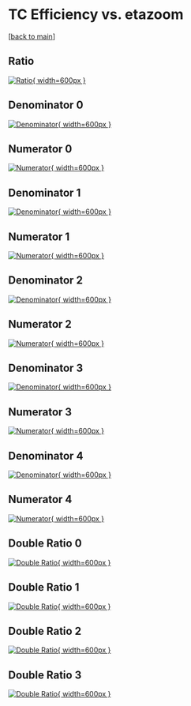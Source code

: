 # TC Efficiency vs. etazoom

[[back to main](./)]



## Ratio

[![Ratio](../mtv/var/TC_xtr_13_-1_eff_etazoom.png){ width=600px }](../mtv/var/TC_xtr_13_-1_eff_etazoom.pdf)

## Denominator 0

[![Denominator](../mtv/den/TC_xtr_13_-1_eff_etazoom_den0.png){ width=600px }](../mtv/den/TC_xtr_13_-1_eff_etazoom_den0.pdf)

## Numerator 0

[![Numerator](../mtv/num/TC_xtr_13_-1_eff_etazoom_num0.png){ width=600px }](../mtv/num/TC_xtr_13_-1_eff_etazoom_num0.pdf)

## Denominator 1

[![Denominator](../mtv/den/TC_xtr_13_-1_eff_etazoom_den1.png){ width=600px }](../mtv/den/TC_xtr_13_-1_eff_etazoom_den1.pdf)

## Numerator 1

[![Numerator](../mtv/num/TC_xtr_13_-1_eff_etazoom_num1.png){ width=600px }](../mtv/num/TC_xtr_13_-1_eff_etazoom_num1.pdf)

## Denominator 2

[![Denominator](../mtv/den/TC_xtr_13_-1_eff_etazoom_den2.png){ width=600px }](../mtv/den/TC_xtr_13_-1_eff_etazoom_den2.pdf)

## Numerator 2

[![Numerator](../mtv/num/TC_xtr_13_-1_eff_etazoom_num2.png){ width=600px }](../mtv/num/TC_xtr_13_-1_eff_etazoom_num2.pdf)

## Denominator 3

[![Denominator](../mtv/den/TC_xtr_13_-1_eff_etazoom_den3.png){ width=600px }](../mtv/den/TC_xtr_13_-1_eff_etazoom_den3.pdf)

## Numerator 3

[![Numerator](../mtv/num/TC_xtr_13_-1_eff_etazoom_num3.png){ width=600px }](../mtv/num/TC_xtr_13_-1_eff_etazoom_num3.pdf)

## Denominator 4

[![Denominator](../mtv/den/TC_xtr_13_-1_eff_etazoom_den4.png){ width=600px }](../mtv/den/TC_xtr_13_-1_eff_etazoom_den4.pdf)

## Numerator 4

[![Numerator](../mtv/num/TC_xtr_13_-1_eff_etazoom_num4.png){ width=600px }](../mtv/num/TC_xtr_13_-1_eff_etazoom_num4.pdf)

## Double Ratio 0

[![Double Ratio](../mtv/ratio/TC_xtr_13_-1_eff_etazoom_ratio0.png){ width=600px }](../mtv/ratio/TC_xtr_13_-1_eff_etazoom_ratio0.pdf)

## Double Ratio 1

[![Double Ratio](../mtv/ratio/TC_xtr_13_-1_eff_etazoom_ratio1.png){ width=600px }](../mtv/ratio/TC_xtr_13_-1_eff_etazoom_ratio1.pdf)

## Double Ratio 2

[![Double Ratio](../mtv/ratio/TC_xtr_13_-1_eff_etazoom_ratio2.png){ width=600px }](../mtv/ratio/TC_xtr_13_-1_eff_etazoom_ratio2.pdf)

## Double Ratio 3

[![Double Ratio](../mtv/ratio/TC_xtr_13_-1_eff_etazoom_ratio3.png){ width=600px }](../mtv/ratio/TC_xtr_13_-1_eff_etazoom_ratio3.pdf)


